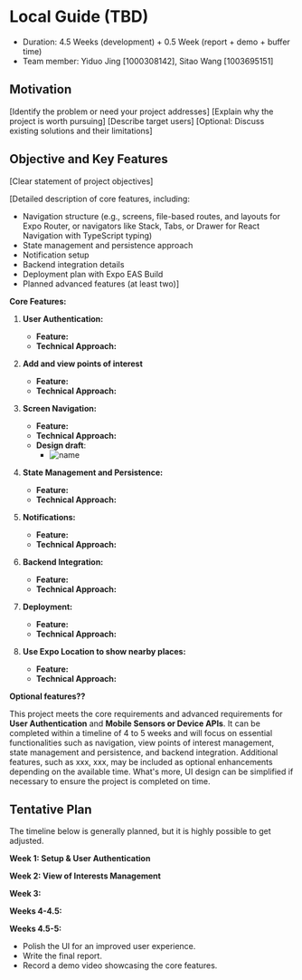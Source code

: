 # Local Guide (TBD)

* Duration: 4.5 Weeks (development) + 0.5 Week (report + demo + buffer time)
* Team member: Yiduo Jing [1000308142], Sitao Wang [1003695151]

## Motivation
[Identify the problem or need your project addresses]
[Explain why the project is worth pursuing]
[Describe target users]
[Optional: Discuss existing solutions and their limitations]


## Objective and Key Features
[Clear statement of project objectives]

[Detailed description of core features, including:
- Navigation structure (e.g., screens, file-based routes, and layouts for Expo Router, or navigators like Stack, Tabs, or Drawer for React Navigation with TypeScript typing)
- State management and persistence approach
- Notification setup
- Backend integration details
- Deployment plan with Expo EAS Build
- Planned advanced features (at least two)]

**Core Features:**

1. **User Authentication:**
   - **Feature:** 
   - **Technical Approach:**

2. **Add and view points of interest**
   - **Feature:**
   - **Technical Approach:** 

3. **Screen Navigation:**
   - **Feature:** 
   - **Technical Approach:**
   - **Design draft**:
     - ![name](link)

4. **State Management and Persistence:**
   - **Feature:**
   - **Technical Approach:**

5. **Notifications:**
   - **Feature:**
   - **Technical Approach:**

6. **Backend Integration:**
   - **Feature:**
   - **Technical Approach:**

7. **Deployment:**  
   - **Feature:**
   - **Technical Approach:**

8. **Use Expo Location to show nearby places:**
   - **Feature:**
   - **Technical Approach:**

**Optional features??**

This project meets the core requirements and advanced requirements for **User Authentication** and **Mobile Sensors or Device APIs**. It can be completed within a timeline of 4 to 5 weeks and will focus on essential functionalities such as navigation, view points of interest management, state management and persistence, and backend integration. Additional features, such as xxx, xxx, may be included as optional enhancements depending on the available time. What's more, UI design can be simplified if necessary to ensure the project is completed on time.

## Tentative Plan
The timeline below is generally planned, but it is highly possible to get adjusted.

**Week 1: Setup & User Authentication**


**Week 2: View of Interests Management**


**Week 3:**


**Weeks 4-4.5:**


**Weeks 4.5-5:**
- Polish the UI for an improved user experience.
- Write the final report.
- Record a demo video showcasing the core features.